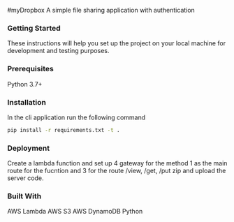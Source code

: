 #myDropbox
A simple file sharing application with authentication

### Getting Started
These instructions will help you set up the project on your local machine for development and testing purposes.

### Prerequisites
Python 3.7+

### Installation

In the cli application run the following command
```bash
pip install -r requirements.txt -t .
```

### Deployment
Create a lambda function and set up 4 gateway for the method
1 as the main route for the fucntion and 3
for the route /view, /get, /put zip and upload the server code.

### Built With
AWS Lambda
AWS S3
AWS DynamoDB
Python
